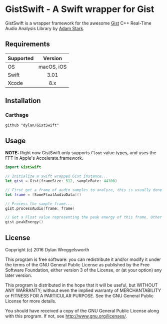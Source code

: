 # GistSwift - A Swift wrapper for Gist

GistSwift is a wrapper framework for the awesome [Gist](https://github.com/adamstark/Gist) C++ Real-Time Audio Analysis Library by [Adam Stark](https://github.com/adamstark/).

## Requirements

| Supported | Version |
| :--- | :---: |
| OS    | macOS, iOS |
| Swift | 3.01 |
| Xcode | 8.x |

## Installation

### Carthage
```OGDL
github "dylan/GistSwift"
```

## Usage

**NOTE:** Right now GistSwift only supports ```Float``` value types, and uses the FFT in Apple's Accelerate.framework.

```swift
import GistSwift

// Initialize a swift wrapped Gist instance...
let gist = Gist(frameSize: 512, sampleRate: 44100)

// First get a frame of audio samples to analyze, this is usually done in a loop as you work your way through the file...
let frame = [SomeFloatAudioData]()

// Process the sample frame...
gist.processAudio(frame: frame)

// Get a Float value representing the peak energy of this frame. Other methods can be found in the Gist class...
gist.peakEnergy()

```


## License

Copyright (c) 2016 Dylan Wreggelsworth

This program is free software: you can redistribute it and/or modify
it under the terms of the GNU General Public License as published by
the Free Software Foundation, either version 3 of the License, or
(at your option) any later version.

This program is distributed in the hope that it will be useful,
but WITHOUT ANY WARRANTY; without even the implied warranty of
MERCHANTABILITY or FITNESS FOR A PARTICULAR PURPOSE.  See the
GNU General Public License for more details.

You should have received a copy of the GNU General Public License
along with this program.  If not, see <http://www.gnu.org/licenses/>.



